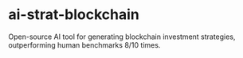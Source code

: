 # ai-strat-blockchain
Open-source AI tool for generating blockchain investment strategies, outperforming human benchmarks 8/10 times.
